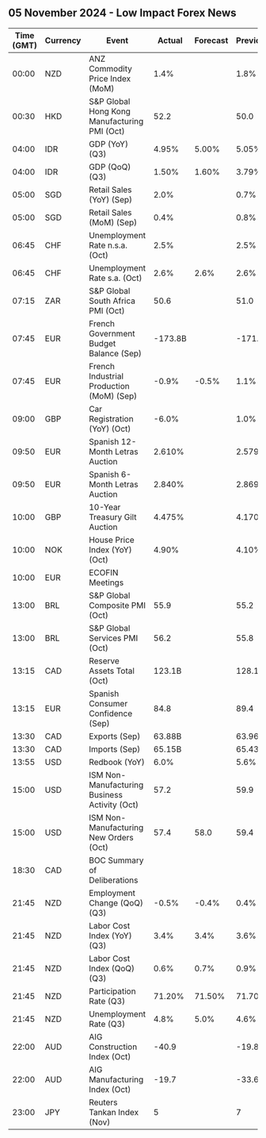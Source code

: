 ## 05 November 2024 - Low Impact Forex News

| Time (GMT) | Currency | Event | Actual | Forecast | Previous |
|------|----------|-------|--------|----------|----------|
| 00:00 | NZD | ANZ Commodity Price Index (MoM) | 1.4% |  | 1.8% |
| 00:30 | HKD | S&P Global Hong Kong Manufacturing PMI (Oct) | 52.2 |  | 50.0 |
| 04:00 | IDR | GDP (YoY) (Q3) | 4.95% | 5.00% | 5.05% |
| 04:00 | IDR | GDP (QoQ) (Q3) | 1.50% | 1.60% | 3.79% |
| 05:00 | SGD | Retail Sales (YoY) (Sep) | 2.0% |  | 0.7% |
| 05:00 | SGD | Retail Sales (MoM) (Sep) | 0.4% |  | 0.8% |
| 06:45 | CHF | Unemployment Rate n.s.a. (Oct) | 2.5% |  | 2.5% |
| 06:45 | CHF | Unemployment Rate s.a. (Oct) | 2.6% | 2.6% | 2.6% |
| 07:15 | ZAR | S&P Global South Africa PMI (Oct) | 50.6 |  | 51.0 |
| 07:45 | EUR | French Government Budget Balance (Sep) | -173.8B |  | -171.9B |
| 07:45 | EUR | French Industrial Production (MoM) (Sep) | -0.9% | -0.5% | 1.1% |
| 09:00 | GBP | Car Registration (YoY) (Oct) | -6.0% |  | 1.0% |
| 09:50 | EUR | Spanish 12-Month Letras Auction | 2.610% |  | 2.579% |
| 09:50 | EUR | Spanish 6-Month Letras Auction | 2.840% |  | 2.869% |
| 10:00 | GBP | 10-Year Treasury Gilt Auction | 4.475% |  | 4.170% |
| 10:00 | NOK | House Price Index (YoY) (Oct) | 4.90% |  | 4.10% |
| 10:00 | EUR | ECOFIN Meetings |  |  |  |
| 13:00 | BRL | S&P Global Composite PMI (Oct) | 55.9 |  | 55.2 |
| 13:00 | BRL | S&P Global Services PMI (Oct) | 56.2 |  | 55.8 |
| 13:15 | CAD | Reserve Assets Total (Oct) | 123.1B |  | 128.1B |
| 13:15 | EUR | Spanish Consumer Confidence (Sep) | 84.8 |  | 89.4 |
| 13:30 | CAD | Exports (Sep) | 63.88B |  | 63.96B |
| 13:30 | CAD | Imports (Sep) | 65.15B |  | 65.43B |
| 13:55 | USD | Redbook (YoY) | 6.0% |  | 5.6% |
| 15:00 | USD | ISM Non-Manufacturing Business Activity (Oct) | 57.2 |  | 59.9 |
| 15:00 | USD | ISM Non-Manufacturing New Orders (Oct) | 57.4 | 58.0 | 59.4 |
| 18:30 | CAD | BOC Summary of Deliberations |  |  |  |
| 21:45 | NZD | Employment Change (QoQ) (Q3) | -0.5% | -0.4% | 0.4% |
| 21:45 | NZD | Labor Cost Index (YoY) (Q3) | 3.4% | 3.4% | 3.6% |
| 21:45 | NZD | Labor Cost Index (QoQ) (Q3) | 0.6% | 0.7% | 0.9% |
| 21:45 | NZD | Participation Rate (Q3) | 71.20% | 71.50% | 71.70% |
| 21:45 | NZD | Unemployment Rate (Q3) | 4.8% | 5.0% | 4.6% |
| 22:00 | AUD | AIG Construction Index (Oct) | -40.9 |  | -19.8 |
| 22:00 | AUD | AIG Manufacturing Index (Oct) | -19.7 |  | -33.6 |
| 23:00 | JPY | Reuters Tankan Index (Nov) | 5 |  | 7 |
